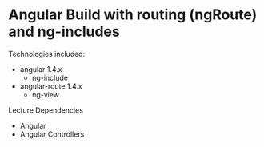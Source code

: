# Angular Build with routing (ngRoute) and ng-includes

Technologies included:
- angular 1.4.x
  - ng-include
- angular-route 1.4.x
  - ng-view

Lecture Dependencies
- Angular
- Angular Controllers
